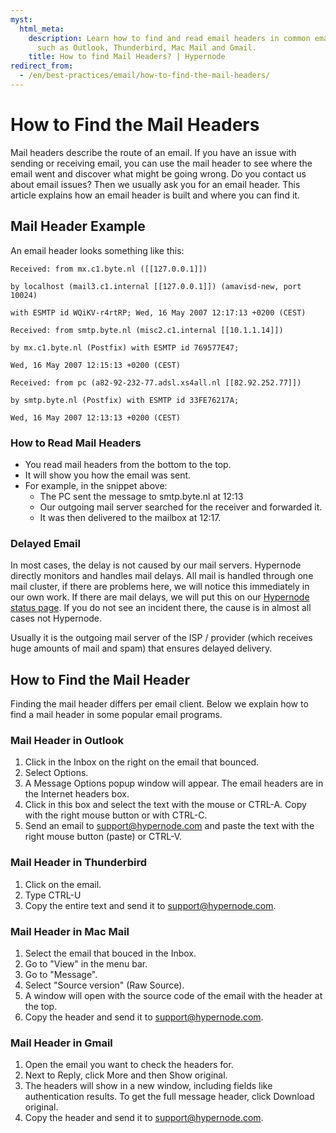 ```yaml
---
myst:
  html_meta:
    description: Learn how to find and read email headers in common email clients
      such as Outlook, Thunderbird, Mac Mail and Gmail.
    title: How to find Mail Headers? | Hypernode
redirect_from:
  - /en/best-practices/email/how-to-find-the-mail-headers/
---
```


<!-- source: https://support.hypernode.com/en/best-practices/email/how-to-find-the-mail-headers/ -->

# How to Find the Mail Headers

Mail headers describe the route of an email. If you have an issue with sending or receiving email, you can use the mail header to see where the email went and discover what might be going wrong. Do you contact us about email issues? Then we usually ask you for an email header. This article explains how an email header is built and where you can find it.

## Mail Header Example

An email header looks something like this:

`Received: from mx.c1.byte.nl ([[127.0.0.1]])`

`by localhost (mail3.c1.internal [[127.0.0.1]]) (amavisd-new, port 10024)`

`with ESMTP id WQiKV-r4rtRP; Wed, 16 May 2007 12:17:13 +0200 (CEST)`

`Received: from smtp.byte.nl (misc2.c1.internal [[10.1.1.14]])`

`by mx.c1.byte.nl (Postfix) with ESMTP id 769577E47;`

`Wed, 16 May 2007 12:15:13 +0200 (CEST)`

`Received: from pc (a82-92-232-77.adsl.xs4all.nl [[82.92.252.77]])`

`by smtp.byte.nl (Postfix) with ESMTP id 33FE76217A;`

`Wed, 16 May 2007 12:13:13 +0200 (CEST)`

### How to Read Mail Headers

- You read mail headers from the bottom to the top.
- It will show you how the email was sent.
- For example, in the snippet above:
  - The PC sent the message to smtp.byte.nl at 12:13
  - Our outgoing mail server searched for the receiver and forwarded it.
  - It was then delivered to the mailbox at 12:17.

### Delayed Email

In most cases, the delay is not caused by our mail servers. Hypernode directly monitors and handles mail delays. All mail is handled through one mail cluster, if there are problems here, we will notice this immediately in our own work. If there are mail delays, we will put this on our [Hypernode status page](https://www.hypernode-status.com/). If you do not see an incident there, the cause is in almost all cases not Hypernode.

Usually it is the outgoing mail server of the ISP / provider (which receives huge amounts of mail and spam) that ensures delayed delivery.

## How to Find the Mail Header

Finding the mail header differs per email client. Below we explain how to find a mail header in some popular email programs.

### Mail Header in Outlook

1. Click in the Inbox on the right on the email that bounced.
1. Select Options.
1. A Message Options popup window will appear. The email headers are in the Internet headers box.
1. Click in this box and select the text with the mouse or CTRL-A. Copy with the right mouse button or with CTRL-C.
1. Send an email to support@hypernode.com and paste the text with the right mouse button (paste) or CTRL-V.

### Mail Header in Thunderbird

1. Click on the email.
1. Type CTRL-U
1. Copy the entire text and send it to [support@hypernode.com](mailto:support@hypernode.com).

### Mail Header in Mac Mail

1. Select the email that bouced in the Inbox.
1. Go to "View" in the menu bar.
1. Go to "Message".
1. Select "Source version" (Raw Source).
1. A window will open with the source code of the email with the header at the top.
1. Copy the header and send it to [support@hypernode.com](mailto:support@hypernode.com).

### Mail Header in Gmail

1. Open the email you want to check the headers for.
1. Next to Reply, click More and then Show original.
1. The headers will show in a new window, including fields like authentication results. To get the full message header, click Download original.
1. Copy the header and send it to [support@hypernode.com](mailto:support@hypernode.com).
